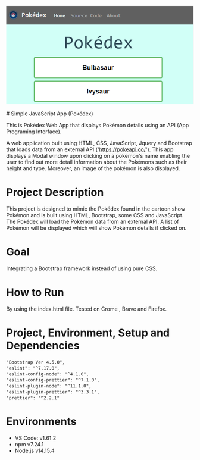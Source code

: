 <p align="center">
<img src="images/index.png" alt="homepage"/>
</p>
# Simple JavaScript App (Pokédex)

This is Pokédex Web App that displays Pokémon details using an API (App Programing Interface).

A web application built using HTML, CSS, JavaScript, Jquery and Bootstrap that loads data from an external API ('https://pokeapi.co/'). This app displays a Modal window upon clicking on a pokemon's name enabling the user to find out more detail information about the Pokémons such as their height and type.  Moreover, an image of the pokémon is also displayed.

# Project Description

This project is designed to mimic the Pokédex found in the cartoon show Pokémon and is built using HTML, Bootstrap, some CSS and JavaScript. The Pokédex will load the Pokémon data from an external API. A list of Pokémon will be displayed which will show Pokémon details if clicked on.

# Goal

Integrating a Bootstrap framework instead of using pure CSS.

# How to Run

By using the index.html file. Tested on Crome , Brave and Firefox.

# Project, Environment, Setup and Dependencies

    "Bootstrap Ver 4.5.0",
    "eslint": "^7.17.0",
    "eslint-config-node": "^4.1.0",
    "eslint-config-prettier": "^7.1.0",
    "eslint-plugin-node": "^11.1.0",
    "eslint-plugin-prettier": "^3.3.1",
    "prettier": "^2.2.1"

# Environments
  - VS Code:  v1.61.2
  - npm v7.24.1
  - Node.js v14.15.4
  
  